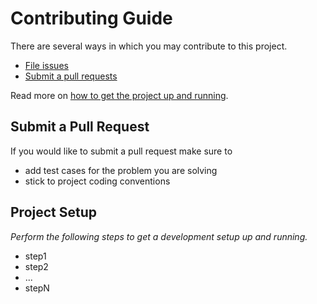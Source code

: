 # Contributing Guide

There are several ways in which you may contribute to this project.

* [File issues](link-to-issue-tracker)
* [Submit a pull requests](#submit-a-pull-request)

Read more on [how to get the project up and running](#project-setup).


## Submit a Pull Request

If you would like to submit a pull request make sure to 

- add test cases for the problem you are solving
- stick to project coding conventions


## Project Setup

_Perform the following steps to get a development setup up and running._

- step1
- step2
- ...
- stepN
